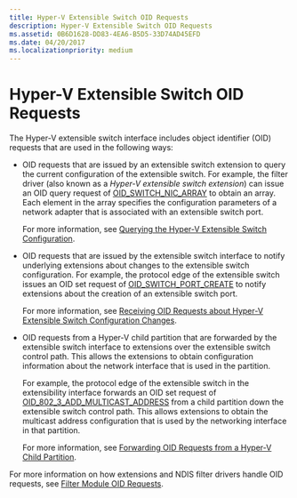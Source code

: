 ```yaml
---
title: Hyper-V Extensible Switch OID Requests
description: Hyper-V Extensible Switch OID Requests
ms.assetid: 0B6D1628-DD83-4EA6-B5D5-33D74AD45EFD
ms.date: 04/20/2017
ms.localizationpriority: medium
---
```


# Hyper-V Extensible Switch OID Requests


The Hyper-V extensible switch interface includes object identifier (OID) requests that are used in the following ways:

-   OID requests that are issued by an extensible switch extension to query the current configuration of the extensible switch. For example, the filter driver (also known as a *Hyper-V extensible switch extension*) can issue an OID query request of [OID\_SWITCH\_NIC\_ARRAY](./oid-switch-nic-array.md) to obtain an array. Each element in the array specifies the configuration parameters of a network adapter that is associated with an extensible switch port.

    For more information, see [Querying the Hyper-V Extensible Switch Configuration](querying-the-hyper-v-extensible-switch-configuration.md).

-   OID requests that are issued by the extensible switch interface to notify underlying extensions about changes to the extensible switch configuration. For example, the protocol edge of the extensible switch issues an OID set request of [OID\_SWITCH\_PORT\_CREATE](./oid-switch-port-create.md) to notify extensions about the creation of an extensible switch port.

    For more information, see [Receiving OID Requests about Hyper-V Extensible Switch Configuration Changes](receiving-oid-requests-about-hyper-v-extensible-switch-configuration-changes.md).

-   OID requests from a Hyper-V child partition that are forwarded by the extensible switch interface to extensions over the extensible switch control path. This allows the extensions to obtain configuration information about the network interface that is used in the partition.

    For example, the protocol edge of the extensible switch in the extensibility interface forwards an OID set request of [OID\_802\_3\_ADD\_MULTICAST\_ADDRESS](./oid-802-3-add-multicast-address.md) from a child partition down the extensible switch control path. This allows extensions to obtain the multicast address configuration that is used by the networking interface in that partition.

    For more information, see [Forwarding OID Requests from a Hyper-V Child Partition](forwarding-oid-requests-from-a-hyper-v-child-partition.md).

For more information on how extensions and NDIS filter drivers handle OID requests, see [Filter Module OID Requests](filter-module-oid-requests.md).

 

